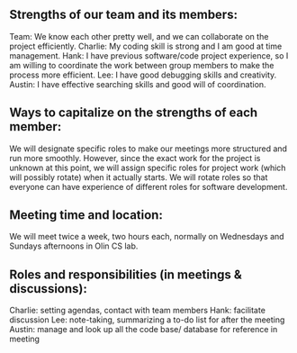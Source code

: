
## Strengths of our team and its members:

Team: We know each other pretty well, and we can collaborate on the project efficiently.
Charlie: My coding skill is strong and I am good at time management.
Hank: I have previous software/code project experience, so I am willing to coordinate the work between group members to make the process more efficient.
Lee: I have good debugging skills and creativity.
Austin: I have effective searching skills and good will of coordination.

## Ways to capitalize on the strengths of each member:

We will designate specific roles to make our meetings more structured and run more smoothly. However, since the exact work for the project is unknown at this point, we will assign specific roles for project work (which will possibly rotate) when it actually starts. We will rotate roles so that everyone can have experience of different roles for software development.

## Meeting time and location:

We will meet twice a week, two hours each, normally on Wednesdays and Sundays afternoons in Olin CS lab.

## Roles and responsibilities (in meetings & discussions):
Charlie: setting agendas, contact with team members
Hank: facilitate discussion
Lee: note-taking, summarizing a to-do list for after the meeting
Austin: manage and look up all the code base/ database for reference in meeting
